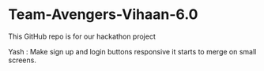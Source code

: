 # Team-Avengers-Vihaan-6.0
This GitHub repo is for our hackathon project

Yash :  Make sign up and login buttons responsive it starts to merge on small screens.
